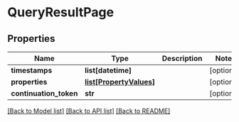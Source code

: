 # QueryResultPage

## Properties
Name | Type | Description | Notes
------------ | ------------- | ------------- | -------------
**timestamps** | **list[datetime]** |  | [optional] 
**properties** | [**list[PropertyValues]**](PropertyValues.md) |  | [optional] 
**continuation_token** | **str** |  | [optional] 

[[Back to Model list]](../README.md#documentation-for-models) [[Back to API list]](../README.md#documentation-for-api-endpoints) [[Back to README]](../README.md)


